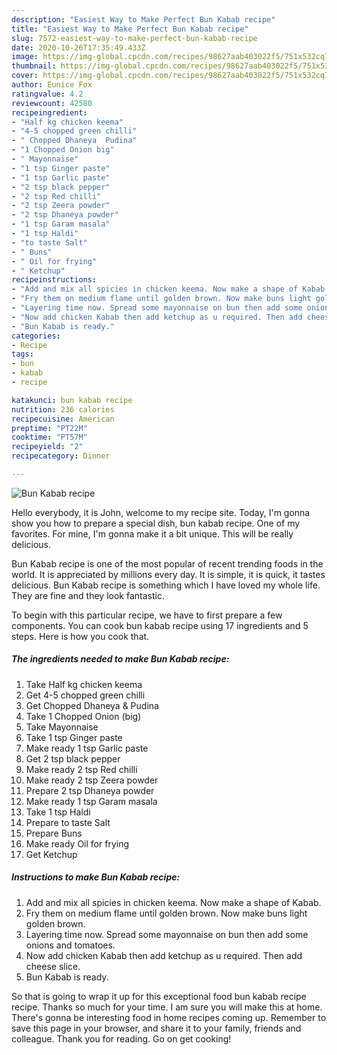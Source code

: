 ```yaml
---
description: "Easiest Way to Make Perfect Bun Kabab recipe"
title: "Easiest Way to Make Perfect Bun Kabab recipe"
slug: 7572-easiest-way-to-make-perfect-bun-kabab-recipe
date: 2020-10-26T17:35:49.433Z
image: https://img-global.cpcdn.com/recipes/98627aab403022f5/751x532cq70/bun-kabab-recipe-recipe-main-photo.jpg
thumbnail: https://img-global.cpcdn.com/recipes/98627aab403022f5/751x532cq70/bun-kabab-recipe-recipe-main-photo.jpg
cover: https://img-global.cpcdn.com/recipes/98627aab403022f5/751x532cq70/bun-kabab-recipe-recipe-main-photo.jpg
author: Eunice Fox
ratingvalue: 4.2
reviewcount: 42580
recipeingredient:
- "Half kg chicken keema"
- "4-5 chopped green chilli"
- " Chopped Dhaneya  Pudina"
- "1 Chopped Onion big"
- " Mayonnaise"
- "1 tsp Ginger paste"
- "1 tsp Garlic paste"
- "2 tsp black pepper"
- "2 tsp Red chilli"
- "2 tsp Zeera powder"
- "2 tsp Dhaneya powder"
- "1 tsp Garam masala"
- "1 tsp Haldi"
- "to taste Salt"
- " Buns"
- " Oil for frying"
- " Ketchup"
recipeinstructions:
- "Add and mix all spicies in chicken keema. Now make a shape of Kabab."
- "Fry them on medium flame until golden brown. Now make buns light golden brown."
- "Layering time now. Spread some mayonnaise on bun then add some onions and tomatoes."
- "Now add chicken Kabab then add ketchup as u required. Then add cheese slice."
- "Bun Kabab is ready."
categories:
- Recipe
tags:
- bun
- kabab
- recipe

katakunci: bun kabab recipe 
nutrition: 236 calories
recipecuisine: American
preptime: "PT22M"
cooktime: "PT57M"
recipeyield: "2"
recipecategory: Dinner

---
```



![Bun Kabab recipe](https://img-global.cpcdn.com/recipes/98627aab403022f5/751x532cq70/bun-kabab-recipe-recipe-main-photo.jpg)

Hello everybody, it is John, welcome to my recipe site. Today, I'm gonna show you how to prepare a special dish, bun kabab recipe. One of my favorites. For mine, I'm gonna make it a bit unique. This will be really delicious.

Bun Kabab recipe is one of the most popular of recent trending foods in the world. It is appreciated by millions every day. It is simple, it is quick, it tastes delicious. Bun Kabab recipe is something which I have loved my whole life. They are fine and they look fantastic.




To begin with this particular recipe, we have to first prepare a few components. You can cook bun kabab recipe using 17 ingredients and 5 steps. Here is how you cook that.

<!--inarticleads1-->

##### The ingredients needed to make Bun Kabab recipe:

1. Take Half kg chicken keema
1. Get 4-5 chopped green chilli
1. Get  Chopped Dhaneya &amp; Pudina
1. Take 1 Chopped Onion (big)
1. Take  Mayonnaise
1. Take 1 tsp Ginger paste
1. Make ready 1 tsp Garlic paste
1. Get 2 tsp black pepper
1. Make ready 2 tsp Red chilli
1. Make ready 2 tsp Zeera powder
1. Prepare 2 tsp Dhaneya powder
1. Make ready 1 tsp Garam masala
1. Take 1 tsp Haldi
1. Prepare to taste Salt
1. Prepare  Buns
1. Make ready  Oil for frying
1. Get  Ketchup




<!--inarticleads2-->

##### Instructions to make Bun Kabab recipe:

1. Add and mix all spicies in chicken keema. Now make a shape of Kabab.
1. Fry them on medium flame until golden brown. Now make buns light golden brown.
1. Layering time now. Spread some mayonnaise on bun then add some onions and tomatoes.
1. Now add chicken Kabab then add ketchup as u required. Then add cheese slice.
1. Bun Kabab is ready.




So that is going to wrap it up for this exceptional food bun kabab recipe recipe. Thanks so much for your time. I am sure you will make this at home. There's gonna be interesting food in home recipes coming up. Remember to save this page in your browser, and share it to your family, friends and colleague. Thank you for reading. Go on get cooking!

